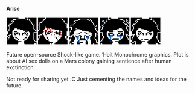 **A**r**i**se

![alt text](https://github.com/MudarAljundi/RPG_Arise/blob/master/GithubHeader.png?raw=true "Logo Title Text 2")

Future open-source Shock-like game. 1-bit Monochrome graphics. Plot is about AI sex dolls on a Mars colony gaining sentience after human exctinction.

Not ready for sharing yet :C Just cementing the names and ideas for the future.
